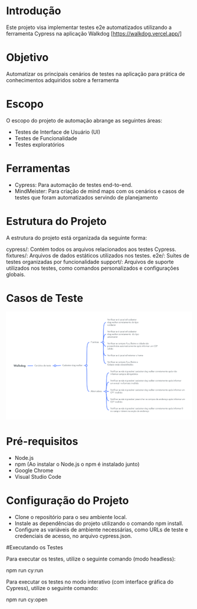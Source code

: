 # Introdução

Este projeto visa implementar testes e2e automatizados utilizando a ferramenta Cypress na aplicação Walkdog [https://walkdog.vercel.app/]

# Objetivo

Automatizar os principais cenários de testes na aplicação para prática de conhecimentos adquiridos sobre a ferramenta

# Escopo

O escopo do projeto de automação abrange as seguintes áreas:

- Testes de Interface de Usuário (UI)
- Testes de Funcionalidade
- Testes exploratórios

# Ferramentas

- Cypress: Para automação de testes end-to-end.
- MindMeister: Para criação de mind maps com os cenários e casos de testes que foram automatizados servindo de planejamento

# Estrutura do Projeto

A estrutura do projeto está organizada da seguinte forma:

cypress/: Contém todos os arquivos relacionados aos testes Cypress.
fixtures/: Arquivos de dados estáticos utilizados nos testes.
e2e/: Suítes de testes organizadas por funcionalidade
support/: Arquivos de suporte utilizados nos testes, como comandos personalizados e configurações globais.

# Casos de Teste

<p align="center">
  <img src="https://github.com/tatarv/walkdog-cypress/blob/main/Mind%20Map%20-%20Walkdog.jpg">
</p>

# Pré-requisitos

- Node.js
- npm (Ao instalar o Node.js o npm é instalado junto)
- Google Chrome
- Visual Studio Code

# Configuração do Projeto

- Clone o repositório para o seu ambiente local.
- Instale as dependências do projeto utilizando o comando npm install.
- Configure as variáveis de ambiente necessárias, como URLs de teste e credenciais de acesso, no arquivo cypress.json.

#Executando os Testes

Para executar os testes, utilize o seguinte comando (modo headless):

npm run cy:run

Para executar os testes no modo interativo (com interface gráfica do Cypress), utilize o seguinte comando:

npm run cy:open

